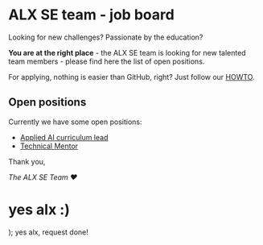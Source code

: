 # ALX SE team - job board

Looking for new challenges? Passionate by the education?

**You are at the right place** - the ALX SE team is looking for new talented team members - please find here the list of open positions.


For applying, nothing is easier than GitHub, right? Just follow our [HOWTO](HOWTO.md).


## Open positions

Currently we have some open positions:

- [Applied AI curriculum lead](positions/applied_ai_curriculum_lead.md)
- [Technical Mentor](positions/technical_mentor.md)


Thank you,

*The ALX SE Team ❤️*

yes alx :)
=======
); yes alx, request done!

